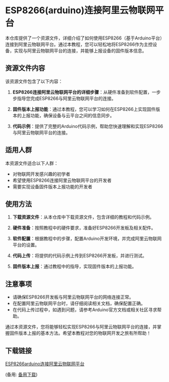# ESP8266(arduino)连接阿里云物联网平台

本仓库提供了一个资源文件，详细介绍了如何使用ESP8266（基于Arduino平台）连接到阿里云物联网平台。通过本教程，您可以轻松地将ESP8266作为主控设备，实现与阿里云物联网平台的连接，并能够上报设备的固件版本信息。

## 资源文件内容

该资源文件包含了以下内容：

1. **ESP8266连接阿里云物联网平台的详细步骤**：从硬件准备到软件配置，一步步指导您完成ESP8266与阿里云物联网平台的连接。

2. **固件版本上报功能**：通过本教程，您可以学习如何在ESP8266上实现固件版本的上报功能，确保设备与云平台之间的信息同步。

3. **代码示例**：提供了完整的Arduino代码示例，帮助您快速理解和实现ESP8266与阿里云物联网平台的连接。

## 适用人群

本资源文件适合以下人群：

- 对物联网开发感兴趣的初学者
- 希望使用ESP8266连接阿里云物联网平台的开发者
- 需要实现设备固件版本上报功能的开发者

## 使用方法

1. **下载资源文件**：从本仓库中下载资源文件，包含详细的教程和代码示例。

2. **硬件准备**：按照教程中的硬件要求，准备好ESP8266开发板及相关配件。

3. **软件配置**：根据教程中的步骤，配置Arduino开发环境，并完成阿里云物联网平台的设置。

4. **代码上传**：将提供的代码示例上传到ESP8266开发板，并进行测试。

5. **固件版本上报**：通过教程中的指导，实现固件版本的上报功能。

## 注意事项

- 请确保ESP8266开发板与阿里云物联网平台的网络连接正常。
- 在配置阿里云物联网平台时，请仔细阅读相关文档，确保配置正确。
- 在代码上传过程中，如遇到问题，请参考Arduino官方文档或相关社区寻求帮助。

通过本资源文件，您将能够轻松实现ESP8266与阿里云物联网平台的连接，并掌握固件版本上报的基本方法。希望本教程对您的物联网开发之旅有所帮助！

## 下载链接
[ESP8266arduino连接阿里云物联网平台](https://pan.quark.cn/s/9e1fbbd5ddf4) 

(备用: [备用下载](https://pan.baidu.com/s/1SFv-TBGOISvTBzDlj6g13g?pwd=1234))
